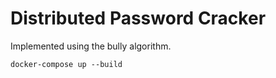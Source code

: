 # Distributed Password Cracker

Implemented using the bully algorithm.

```shell
docker-compose up --build
```
